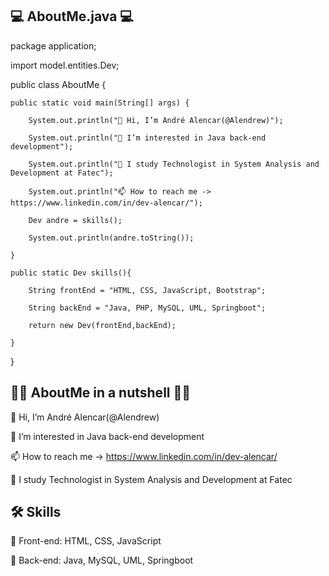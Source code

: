 ## 💻 AboutMe.java 💻


package application;

import model.entities.Dev;

public class AboutMe {

	public static void main(String[] args) {
		
        System.out.println("👋 Hi, I’m André Alencar(@Alendrew)");
		
        System.out.println("👀 I’m interested in Java back-end development");

        System.out.println("📘 I study Technologist in System Analysis and Development at Fatec");
        
        System.out.println("📫 How to reach me -> https://www.linkedin.com/in/dev-alencar/");
        
        Dev andre = skills();
        
        System.out.println(andre.toString());
        
	}
        
	public static Dev skills(){
	
        String frontEnd = "HTML, CSS, JavaScript, Bootstrap";
	
		String backEnd = "Java, PHP, MySQL, UML, Springboot";
	
        return new Dev(frontEnd,backEnd);
        
	}   
	
}

## 👨‍💻 AboutMe in a nutshell 👨‍💻

👋 Hi, I’m André Alencar(@Alendrew)

👀 I’m interested in Java back-end development

📫 How to reach me -> https://www.linkedin.com/in/dev-alencar/

📘 I study Technologist in System Analysis and Development at Fatec

## 🛠 Skills

🙂 Front-end: HTML, CSS, JavaScript

🤯 Back-end: Java, MySQL, UML, Springboot 


<!---
Alendrew/Alendrew is a ✨ special ✨ repository because its `README.md` (this file) appears on your GitHub profile.
You can click the Preview link to take a look at your changes.
--->
